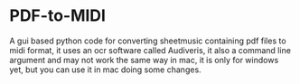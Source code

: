 # PDF-to-MIDI
A gui based python code for converting sheetmusic containing pdf files to midi format, it uses an ocr software called Audiveris, it also a command line argument and may not work the same way in mac, it is only for windows yet, but you can use it in mac doing some changes.
